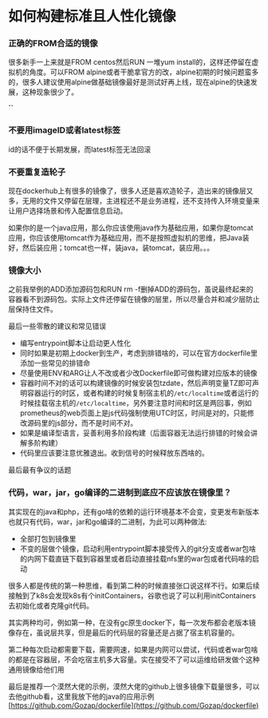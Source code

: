 # 如何构建标准且人性化镜像

### 正确的FROM合适的镜像

很多新手一上来就是FROM centos然后RUN 一堆yum install的，这样还停留在虚拟机的角度。可以FROM alpine或者干脆拿官方的改，alpine初期的时候问题蛮多的，很多人建议使用alpine做基础镜像最好是测试好再上线，现在alpine的快速发展，这种现象很少了。

**\`\`**

### 不要用imageID或者latest标签

id的话不便于长期发展，而latest标签无法回滚

### 不要重复造轮子

现在dockerhub上有很多的镜像了，很多人还是喜欢造轮子，造出来的镜像层又多，无用的文件又停留在层理，主进程还不是业务进程，还不支持传入环境变量来让用户选择场景和传入配置信息启动。

如果你的是一个java应用，那么你应该使用java作为基础应用，如果你是tomcat应用，你应该使用tomcat作为基础应用，而不是按照虚拟机的思维，把Java装好，然后装应用；tomcat也一样，装java，装tomcat，装应用。。。

### 镜像大小

之前我举例的ADD添加源码包和RUN rm -f删掉ADD的源码包，虽说最终起来的容器看不到源码包。实际上文件还停留在镜像的层里，所以尽量合并和减少层防止层保持住文件。

最后一些零散的建议和常见错误

* 编写entrypoint脚本让启动更人性化
* 同时如果是初期上docker到生产，考虑到排错啥的，可以在官方dockerfile里添加一些常见的排错命
* 尽量使用ENV和ARG让人不改或者少改Dockerfile即可做构建对应版本的镜像
* 容器时间不对的话可以构建镜像的时候安装包tzdate，然后声明变量TZ即可声明容器运行的时区，或者构建的时候复制宿主机的`/etc/localtime`或者运行的时候挂载宿主机的`/etc/localtime`，另外要注意时间和时区是两回事，例如prometheus的web页面上是js代码强制使用UTC时区，时间是对的，只能修改源码里的js部分，而不是时间不对。
* 如果是编译型语言，妥善利用多阶段构建（后面容器无法运行排错的时候会讲解多阶构建）
* 代码里应该要注意优雅退出。收到信号的时候释放东西啥的。

最后最有争议的话题

### 代码，war，jar，go编译的二进制到底应不应该放在镜像里？

其实现在的java和php，还有go啥的依赖的运行环境基本不会变，变更发布新版本也就只有代码，war，jar和go编译的二进制，为此可以两种做法:

* 全部打包到镜像里
* 不变的层做个镜像，启动利用entrypoint脚本接受传入的git分支或者war包啥的内网下载直链下载到容器里或者启动直接挂载nfs里的war包或者代码啥的启动

很多人都是传统的第一种思维，看到第二种的时候直接张口说这样不行。如果后续接触到了k8s会发现k8s有个initContainers，谷歌也说了可以利用initContainers去初始化或者克隆git代码。

其实两种均可，例如第一种，在没有gc原生docker下，每一次发布都会老版本镜像存在，虽说层共享，但是最后的代码层的容量还是占据了宿主机容量的。

第二种每次启动都需要下载，需要网速，如果是内网可以尝试，代码或者war包啥的都是在容器层，不会吃宿主机多大容量。实在接受不了可以运维给研发做个这种通用镜像给他们用



最后是推荐一个漠然大佬的示例，漠然大佬的github上很多镜像下载量很多，可以去他github看，这里我放下他的java的应用示例 [https://github.com/Gozap/dockerfile](https://github.com/Gozap/dockerfile)

